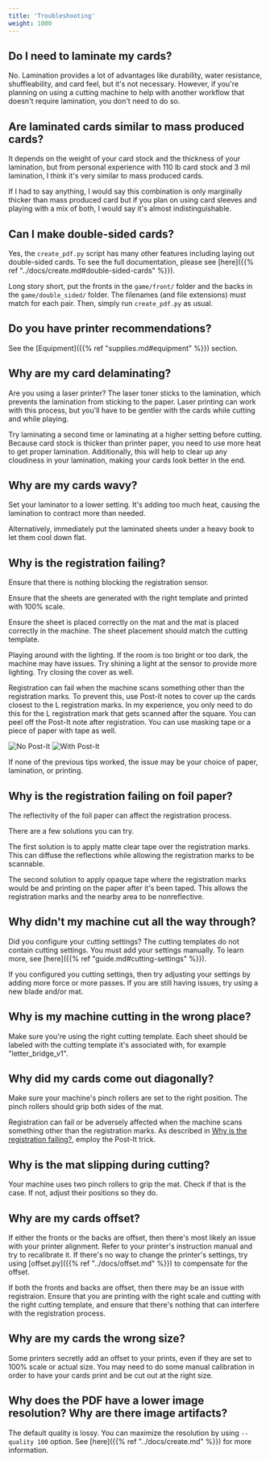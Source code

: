 ```yaml
---
title: 'Troubleshooting'
weight: 1000
---
```


## Do I need to laminate my cards?

No. Lamination provides a lot of advantages like durability, water resistance, shuffleability, and card feel, but it's not necessary. However, if you're planning on using a cutting machine to help with another workflow that doesn't require lamination, you don't need to do so.

## Are laminated cards similar to mass produced cards?

It depends on the weight of your card stock and the thickness of your lamination, but from personal experience with 110 lb card stock and 3 mil lamination, I think it's very similar to mass produced cards.

If I had to say anything, I would say this combination is only marginally thicker than mass produced card but if you plan on using card sleeves and playing with a mix of both, I would say it's almost indistinguishable.

## Can I make double-sided cards?

Yes, the `create_pdf.py` script has many other features including laying out double-sided cards. To see the full documentation, please see [here]({{% ref "../docs/create.md#double-sided-cards" %}}).

Long story short, put the fronts in the `game/front/` folder and the backs in the `game/double_sided/` folder. The filenames (and file extensions) must match for each pair. Then, simply run `create_pdf.py` as usual.

## Do you have printer recommendations?

See the [Equipment]({{% ref "supplies.md#equipment" %}}) section.

## Why are my card delaminating?

Are you using a laser printer? The laser toner sticks to the lamination, which prevents the lamination from sticking to the paper. Laser printing can work with this process, but you'll have to be gentler with the cards while cutting and while playing.

Try laminating a second time or laminating at a higher setting before cutting. Because card stock is thicker than printer paper, you need to use more heat to get proper lamination. Additionally, this will help to clear up any cloudiness in your lamination, making your cards look better in the end.

## Why are my cards wavy?

Set your laminator to a lower setting. It's adding too much heat, causing the lamination to contract more than needed.

Alternatively, immediately put the laminated sheets under a heavy book to let them cool down flat.

## Why is the registration failing?

Ensure that there is nothing blocking the registration sensor.

Ensure that the sheets are generated with the right template and printed with 100% scale.

Ensure the sheet is placed correctly on the mat and the mat is placed correctly in the machine. The sheet placement should match the cutting template.

Playing around with the lighting. If the room is too bright or too dark, the machine may have issues. Try shining a light at the sensor to provide more lighting. Try closing the cover as well.

Registration can fail when the machine scans something other than the registration marks. To prevent this, use Post-It notes to cover up the cards closest to the L registration marks. In my experience, you only need to do this for the L registration mark that gets scanned after the square. You can peel off the Post-It note after registration. You can use masking tape or a piece of paper with tape as well.

![No Post-It](/images/registration_fix.jpg)
![With Post-It](/images/registration_fix2.jpg)

If none of the previous tips worked, the issue may be your choice of paper, lamination, or printing.

## Why is the registration failing on foil paper?

The reflectivity of the foil paper can affect the registration process.

There are a few solutions you can try.

The first solution is to apply matte clear tape over the registration marks. This can diffuse the reflections while allowing the registration marks to be scannable.

The second solution to apply opaque tape where the registration marks would be and printing on the paper after it's been taped. This allows the registration marks and the nearby area to be nonreflective.

## Why didn't my machine cut all the way through?

Did you configure your cutting settings? The cutting templates do not contain cutting settings. You must add your settings manually. To learn more, see [here]({{% ref "guide.md#cutting-settings" %}}). 

If you configured you cutting settings, then try adjusting your settings by adding more force or more passes. If you are still having issues, try using a new blade and/or mat.

## Why is my machine cutting in the wrong place?

Make sure you're using the right cutting template. Each sheet should be labeled with the cutting template it's associated with, for example "letter_bridge_v1".

## Why did my cards come out diagonally?

Make sure your machine's pinch rollers are set to the right position. The pinch rollers should grip both sides of the mat.

Registration can fail or be adversely affected when the machine scans something other than the registration marks. As described in [Why is the registration failing?](#why-is-the-registration-failing), employ the Post-It trick.

## Why is the mat slipping during cutting?

Your machine uses two pinch rollers to grip the mat. Check if that is the case. If not, adjust their positions so they do.

## Why are my cards offset?

If either the fronts or the backs are offset, then there's most likely an issue with your printer alignment. Refer to your printer's instruction manual and try to recalibrate it. If there's no way to change the printer's settings, try using [offset.py]({{% ref "../docs/offset.md" %}}) to compensate for the offset.

If both the fronts and backs are offset, then there may be an issue with registraion. Ensure that you are printing with the right scale and cutting with the right cutting template, and ensure that there's nothing that can interfere with the registration process.

## Why are my cards the wrong size?

Some printers secretly add an offset to your prints, even if they are set to 100% scale or actual size. You may need to do some manual calibration in order to have your cards print and be cut out at the right size.

## Why does the PDF have a lower image resolution? Why are there image artifacts?

The default quality is lossy. You can maximize the resolution by using `--quality 100` option. See [here]({{% ref "../docs/create.md" %}}) for more information.